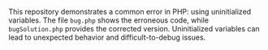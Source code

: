 This repository demonstrates a common error in PHP: using uninitialized variables. The file `bug.php` shows the erroneous code, while `bugSolution.php` provides the corrected version.  Uninitialized variables can lead to unexpected behavior and difficult-to-debug issues.